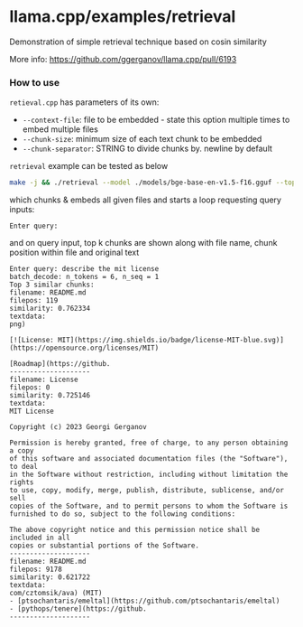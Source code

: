 # llama.cpp/examples/retrieval

Demonstration of simple retrieval technique based on cosin similarity

More info:
https://github.com/ggerganov/llama.cpp/pull/6193

### How to use
`retieval.cpp` has parameters of its own:
- `--context-file`: file to be embedded - state this option multiple times to embed multiple files
- `--chunk-size`: minimum size of each text chunk to be embedded
- `--chunk-separator`: STRING to divide chunks by. newline by default

`retrieval` example can be tested as below
```bash
make -j && ./retrieval --model ./models/bge-base-en-v1.5-f16.gguf --top-k 3 --context-file README.md --context-file License --chunk-size 100 --chunk-separator .
```
which chunks & embeds all given files and starts a loop requesting query inputs:
```
Enter query: 
```
and on query input, top k chunks are shown along with file name, chunk position within file and original text
```
Enter query: describe the mit license
batch_decode: n_tokens = 6, n_seq = 1
Top 3 similar chunks:
filename: README.md
filepos: 119
similarity: 0.762334
textdata:
png)

[![License: MIT](https://img.shields.io/badge/license-MIT-blue.svg)](https://opensource.org/licenses/MIT)

[Roadmap](https://github.
--------------------
filename: License
filepos: 0
similarity: 0.725146
textdata:
MIT License

Copyright (c) 2023 Georgi Gerganov

Permission is hereby granted, free of charge, to any person obtaining a copy
of this software and associated documentation files (the "Software"), to deal
in the Software without restriction, including without limitation the rights
to use, copy, modify, merge, publish, distribute, sublicense, and/or sell
copies of the Software, and to permit persons to whom the Software is
furnished to do so, subject to the following conditions:

The above copyright notice and this permission notice shall be included in all
copies or substantial portions of the Software.
--------------------
filename: README.md
filepos: 9178
similarity: 0.621722
textdata:
com/cztomsik/ava) (MIT)
- [ptsochantaris/emeltal](https://github.com/ptsochantaris/emeltal)
- [pythops/tenere](https://github.
--------------------
```
